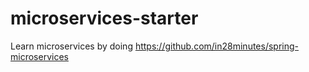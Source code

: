 # microservices-starter
Learn microservices by doing https://github.com/in28minutes/spring-microservices
